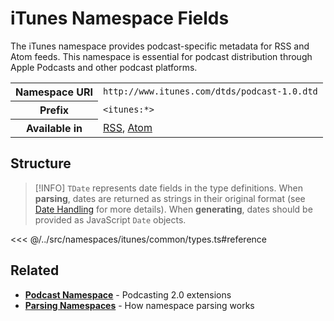 # iTunes Namespace Fields

The iTunes namespace provides podcast-specific metadata for RSS and Atom feeds. This namespace is essential for podcast distribution through Apple Podcasts and other podcast platforms.

<table>
  <tbody>
    <tr>
      <th>Namespace URI</th>
      <td><code>http://www.itunes.com/dtds/podcast-1.0.dtd</code></td>
    </tr>
    <tr>
      <th>Prefix</th>
      <td><code>&lt;itunes:*&gt;</code></td>
    </tr>
    <tr>
      <th>Available in</th>
      <td>
        <a href="/reference/feeds/rss">RSS</a>,
        <a href="/reference/feeds/atom">Atom</a>
      </td>
    </tr>
  </tbody>
</table>

## Structure

> [!INFO]
> `TDate` represents date fields in the type definitions. When **parsing**, dates are returned as strings in their original format (see [Date Handling](/parsing/dates) for more details). When **generating**, dates should be provided as JavaScript `Date` objects.

<<< @/../src/namespaces/itunes/common/types.ts#reference

## Related

- **[Podcast Namespace](/reference/namespaces/podcast)** - Podcasting 2.0 extensions
- **[Parsing Namespaces](/parsing/namespaces)** - How namespace parsing works
